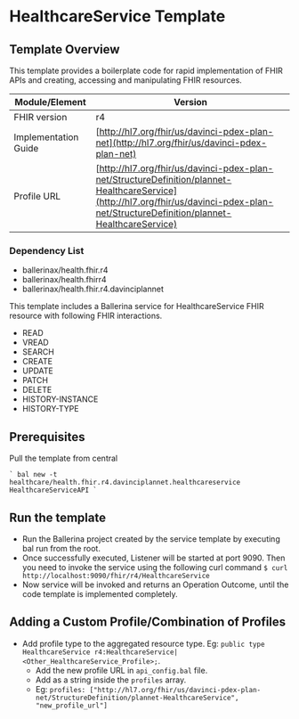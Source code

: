 # HealthcareService Template

## Template Overview

This template provides a boilerplate code for rapid implementation of FHIR APIs and creating, accessing and manipulating FHIR resources.

| Module/Element       | Version |
| -------------------- | ------- |
| FHIR version         | r4 |
| Implementation Guide | [http://hl7.org/fhir/us/davinci-pdex-plan-net](http://hl7.org/fhir/us/davinci-pdex-plan-net) |
| Profile URL          |[http://hl7.org/fhir/us/davinci-pdex-plan-net/StructureDefinition/plannet-HealthcareService](http://hl7.org/fhir/us/davinci-pdex-plan-net/StructureDefinition/plannet-HealthcareService)|

### Dependency List

- ballerinax/health.fhir.r4
- ballerinax/health.fhirr4
- ballerinax/health.fhir.r4.davinciplannet

This template includes a Ballerina service for HealthcareService FHIR resource with following FHIR interactions.
- READ
- VREAD
- SEARCH
- CREATE
- UPDATE
- PATCH
- DELETE
- HISTORY-INSTANCE
- HISTORY-TYPE

## Prerequisites

Pull the template from central

    ` bal new -t healthcare/health.fhir.r4.davinciplannet.healthcareservice HealthcareServiceAPI `

## Run the template

- Run the Ballerina project created by the service template by executing bal run from the root.
- Once successfully executed, Listener will be started at port 9090. Then you need to invoke the service using the following curl command
    ` $ curl http://localhost:9090/fhir/r4/HealthcareService `
- Now service will be invoked and returns an Operation Outcome, until the code template is implemented completely.

## Adding a Custom Profile/Combination of Profiles

- Add profile type to the aggregated resource type. Eg: `public type HealthcareService r4:HealthcareService|<Other_HealthcareService_Profile>;`.
    - Add the new profile URL in `api_config.bal` file.
    - Add as a string inside the `profiles` array.
    - Eg: `profiles: ["http://hl7.org/fhir/us/davinci-pdex-plan-net/StructureDefinition/plannet-HealthcareService", "new_profile_url"]`
